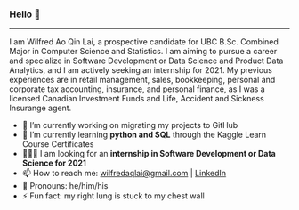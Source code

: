 ### Hello 👋
___
I am Wilfred Ao Qin Lai, a prospective candidate for UBC B.Sc. Combined Major in Computer Science and Statistics. I am aiming to pursue a career and specialize in Software Development or Data Science and Product Data Analytics, and I am actively seeking an internship for 2021. My previous experiences are in retail management, sales, bookkeeping, personal and corporate tax accounting, insurance, and personal finance, as I was a licensed Canadian Investment Funds and Life, Accident and Sickness Insurange agent. 


- 🔭 I’m currently working on migrating my projects to GitHub
- 🌱 I’m currently learning **python and SQL** through the Kaggle Learn Course Certificates
- 🧑🏼‍💻 I am looking for an **internship in Software Development or Data Science for 2021**
- 📫 How to reach me: <wilfredaqlai@gmail.com> | [LinkedIn](http://www.linkedin.com/in/wilfredaqlai)
- 🙂 Pronouns: he/him/his
- ⚡ Fun fact: my right lung is stuck to my chest wall


<!--
everything in between these bars are commented out

**wlfd/wlfd** is a ✨ _special_ ✨ repository because its `README.md` (this file) appears on your GitHub profile.

Here are some ideas to get you started:

- 🔭 I’m currently working on ...
- 🌱 I’m currently learning ...
- 👯 I’m looking to collaborate on ...
- 🤔 I’m looking for help with ...
- 💬 Ask me about ...
- 📫 How to reach me: ...
- 😄 Pronouns: ...
- ⚡ Fun fact: ...
-->
